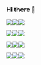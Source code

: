### Hi there 👋

<img src="https://img.shields.io/badge/Kubernetes-326CE5?style=for-the-badge&logo=Kubernetes&logoColor=white"><img src="https://img.shields.io/badge/Docker-2496ED?style=for-the-badge&logo=Docker&logoColor=white"><img src="https://img.shields.io/badge/containerd-575757?style=for-the-badge&logo=containerd&logoColor=white">

<img src="https://img.shields.io/badge/Git-F05032?style=for-the-badge&logo=Git&logoColor=white"><img src="https://img.shields.io/badge/GitHub-181717?style=for-the-badge&logo=GitHub&logoColor=white"><img src="https://img.shields.io/badge/GitLab-FC6D26?style=for-the-badge&logo=GitLab&logoColor=white">

<img src="https://img.shields.io/badge/C-A8B9CC?style=for-the-badge&logo=C&logoColor=black"><img src="https://img.shields.io/badge/C++-00599C?style=for-the-badge&logo=C++&logoColor=black"><img src="https://img.shields.io/badge/Python-3776AB?style=for-the-badge&logo=Python&logoColor=yellow">

<img src="https://img.shields.io/badge/Notion-000000?style=for-the-badge&logo=Notion&logoColor=white"><img src="https://img.shields.io/badge/ZWave-1B365D?style=for-the-badge&logo=ZWave&logoColor=white"><img src="https://img.shields.io/badge/Elsevier-FF6C00?style=for-the-badge&logo=Elsevier&logoColor=white">

<!--
**k8s-ho/k8s-ho** is a ✨ _special_ ✨ repository because its `README.md` (this file) appears on your GitHub profile.
Here are some ideas to get you started:



- 🔭 I’m currently working on ...
- 🌱 I’m currently learning ...
- 👯 I’m looking to collaborate on ...
- 🤔 I’m looking for help with ...
- 💬 Ask me about ...
- 📫 How to reach me: ...
- 😄 Pronouns: ...
- ⚡ Fun fact: ...
-->
